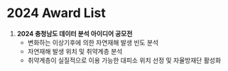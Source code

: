 # 2024 Award List

1. **2024 충청남도 데이터 분석 아이디어 공모전**
   - 변화하는 이상기후에 의한 자연재해 발생 빈도 분석
   - 자연재해 발생 위치 및 취약계층 분석
   - 취약계층이 실질적으로 이용 가능한 대피소 위치 선정 및 자율방재단 활성화
